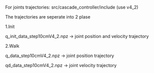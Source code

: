 For joints trajectories: src/cascade_controller/include (use v4_2)

The trajectories are seperate into 2 plase

1.Init

  q_init_data_step10cmV4_2.npz -> joint position and velocity trajectory
  
2.Walk

  q_data_step10cmV4_2.npz -> joint position trajectory
  
  qd_data_step10cmV4_2.npz -> joint velocity trajectory
